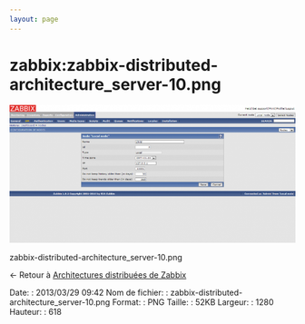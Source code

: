 ```yaml
---
layout: page
---
```


zabbix:zabbix-distributed-architecture\_server-10.png
=====================================================

[![zabbix-distributed-architecture\_server-10.png](../../assets/media/zabbix/zabbix-distributed-architecture_server-10.png@cache=&w=900&h=434 "zabbix-distributed-architecture_server-10.png")](../../assets/media/zabbix/zabbix-distributed-architecture_server-10.png@cache= "Afficher le fichier original")

zabbix-distributed-architecture\_server-10.png

← Retour à [Architectures distribuées de
Zabbix](../../zabbix/zabbix-distributed-architecture.html "zabbix:zabbix-distributed-architecture")

Date:
:   2013/03/29 09:42
Nom de fichier:
:   zabbix-distributed-architecture\_server-10.png
Format:
:   PNG
Taille:
:   52KB
Largeur:
:   1280
Hauteur:
:   618

